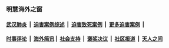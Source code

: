 
### 明慧海外之窗

####  [武汉肺炎](indexes/365.md?t=03122100) &nbsp;|&nbsp;  [迫害案例综述](indexes/328.md?t=03122100) &nbsp;|&nbsp; [迫害致死案例](indexes/277.md?t=03122100)  &nbsp;|&nbsp; [更多迫害案例](indexes/81.md?t=03122100)  &nbsp;|&nbsp; 
####  [时事评论](indexes/19.md?t=03122100) &nbsp;|&nbsp; [海外简讯](indexes/245.md?t=03122100)&nbsp;|&nbsp;  [社会支持](indexes/140.md?t=03122100) &nbsp;|&nbsp; [褒奖决议](indexes/282.md?t=03122100) &nbsp;|&nbsp; [社区报道](indexes/91.md?t=03122100)  &nbsp;|&nbsp; [天人之间](indexes/78.md?t=03122100) 

